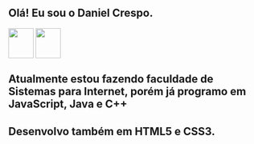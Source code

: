 ## Olá! Eu sou o Daniel Crespo.

  <div>
    <img align= "center" height="60px" width="50px" src="https://logospng.org/download/javascript/logo-javascript-1024.png">
    <img align= "center" height="60px" width="50px" src="https://encrypted-tbn0.gstatic.com/images?q=tbn:ANd9GcSVWcoDr6g-l3e2u21h_oP8RVlJ2by7x1iorQ&usqp=CAU"> 
<h2> Atualmente estou fazendo faculdade de Sistemas para Internet, porém já programo em JavaScript, Java e C++ </h2>
<h2> Desenvolvo também em HTML5 e CSS3. </h2>
</div>
